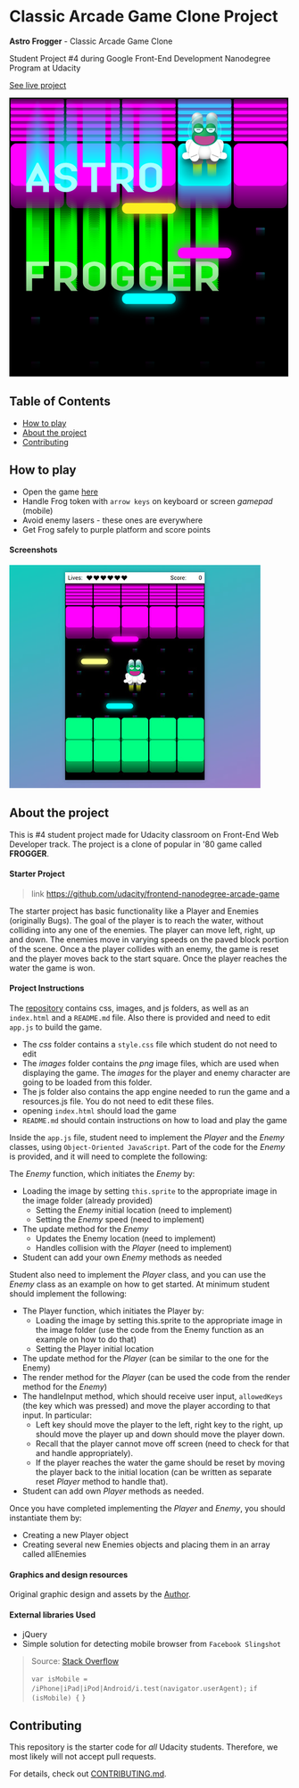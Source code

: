 # Classic Arcade Game Clone Project

**Astro Frogger** - Classic Arcade Game Clone

Student Project #4 during Google Front-End Development Nanodegree Program at Udacity

[See live project](https://dominicom.github.io/arcade-game/)

![screenshot](img/logo.png)

## Table of Contents

* [How to play](#how-to-play)
* [About the project](#about-the-project)
* [Contributing](#contributing)

## How to play
* Open the game [here](https://dominicom.github.io/arcade-game/)
* Handle Frog token with `arrow keys` on keyboard or screen *gamepad* (mobile)
* Avoid enemy lasers - these ones are everywhere
* Get Frog safely to purple platform and score points

#### Screenshots
![screenshot](screenshots/screenshot.jpg)

## About the project
This is #4 student project made for Udacity classroom on Front-End Web Developer track.
The project is a clone of popular in '80 game called **FROGGER**.

#### Starter Project
> link https://github.com/udacity/frontend-nanodegree-arcade-game

The starter project has basic functionality like a Player and Enemies (originally Bugs). The goal of the player is to reach the water, without colliding into any one of the enemies. The player can move left, right, up and down. The enemies move in varying speeds on the paved block portion of the scene. Once a the player collides with an enemy, the game is reset and the player moves back to the start square. Once the player reaches the water the game is won.

#### Project Instructions
The [repository](https://github.com/udacity/frontend-nanodegree-arcade-game) contains css, images, and js folders, as well as an `index.html` and a `README.md` file. Also there is provided and need to edit `app.js`  to build the game.

* The _css_ folder contains a `style.css` file which student do not need to edit
* The *images* folder contains the *png* image files, which are used when displaying the game. The *images* for the player and enemy character are going to be loaded from this folder.
* The js folder also contains the app engine needed to run the game and a resources.js file. You do not need to edit these files.
* opening `index.html` should load the game
* `README.md` should contain instructions on how to load and play the game


Inside the `app.js` file, student need to implement the _Player_ and the _Enemy_ classes, using `Object-Oriented JavaScript`. Part of the code for the _Enemy_ is provided, and it will need to complete the following:

The *Enemy* function, which initiates the *Enemy* by:
* Loading the image by setting `this.sprite` to the appropriate image in the image folder (already provided)
  - Setting the _Enemy_ initial location (need to implement)
  - Setting the *Enemy* speed (need to implement)
* The update method for the _Enemy_
  - Updates the Enemy location (need to implement)
  - Handles collision with the *Player* (need to implement)
* Student can add your own *Enemy* methods as needed

Student also need to implement the *Player* class, and you can use the *Enemy* class as an example on how to get started. At minimum student should implement the following:

* The Player function, which initiates the Player by:
    -   Loading the image by setting this.sprite to the appropriate image in the image folder (use the code from the Enemy function as an example on how to do that)
    -   Setting the Player initial location
* The update method for the *Player* (can be similar to the one for the Enemy)
* The render method for the *Player* (can be used the code from the render method for the _Enemy_)
*  The handleInput method, which should receive user input, `allowedKeys` (the key which was pressed) and move the player according to that input. In particular:
    -   Left key should move the player to the left, right key to the right, up should move the player up and down should move the player down.
    -   Recall that the player cannot move off screen (need to check for that and handle appropriately).
    -   If the player reaches the water the game should be reset by moving the player back to the initial location (can be written as separate reset _Player_ method to handle that).
* Student can add own _Player_ methods as needed.

Once you have completed implementing the *Player* and *Enemy*, you should instantiate them by:

-   Creating a new Player object
-   Creating several new Enemies objects and placing them in an array called allEnemies


#### Graphics and design resources

Original graphic design and assets by the [Author](https://www.kiepuszewski.com).


#### External libraries Used

* jQuery
* Simple solution for detecting mobile browser from `Facebook Slingshot`
> Source: [Stack Overflow](https://stackoverflow.com/questions/11381673/detecting-a-mobile-browser)
>
>`var isMobile = /iPhone|iPad|iPod|Android/i.test(navigator.userAgent);`
> `if (isMobile) {`
> `}`

## Contributing

This repository is the starter code for _all_ Udacity students. Therefore, we most likely will not accept pull requests.

For details, check out [CONTRIBUTING.md](CONTRIBUTING.md).
